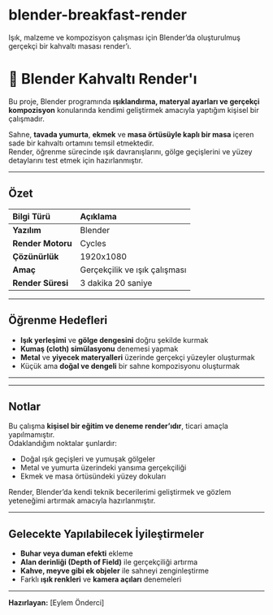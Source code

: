 # blender-breakfast-render
Işık, malzeme ve kompozisyon çalışması için Blender’da oluşturulmuş gerçekçi bir kahvaltı masası render’ı.

# 🥚 Blender Kahvaltı Render'ı

Bu proje, Blender programında **ışıklandırma, materyal ayarları ve gerçekçi kompozisyon** konularında kendimi geliştirmek amacıyla yaptığım kişisel bir çalışmadır.  

Sahne, **tavada yumurta**, **ekmek** ve **masa örtüsüyle kaplı bir masa** içeren sade bir kahvaltı ortamını temsil etmektedir.  
Render, öğrenme sürecinde ışık davranışlarını, gölge geçişlerini ve yüzey detaylarını test etmek için hazırlanmıştır.

---

## Özet 

| Bilgi Türü | Açıklama |
|:--|:--|
| **Yazılım** | Blender |
| **Render Motoru** | Cycles |
| **Çözünürlük** | 1920x1080 |
| **Amaç** | Gerçekçilik ve ışık çalışması |
| **Render Süresi** | 3 dakika 20 saniye|

---

##  Öğrenme Hedefleri

- **Işık yerleşimi** ve **gölge dengesini** doğru şekilde kurmak  
- **Kumaş (cloth) simülasyonu** denemesi yapmak  
- **Metal** ve **yiyecek materyalleri** üzerinde gerçekçi yüzeyler oluşturmak  
- Küçük ama **doğal ve dengeli** bir sahne kompozisyonu oluşturmak  

---


---

##  Notlar

Bu çalışma **kişisel bir eğitim ve deneme render’ıdır**, ticari amaçla yapılmamıştır.  
Odaklandığım noktalar şunlardır:

- Doğal ışık geçişleri ve yumuşak gölgeler  
- Metal ve yumurta üzerindeki yansıma gerçekçiliği  
- Ekmek ve masa örtüsündeki yüzey dokuları  

Render, Blender’da kendi teknik becerilerimi geliştirmek ve gözlem yeteneğimi artırmak amacıyla hazırlanmıştır.

---

##  Gelecekte Yapılabilecek İyileştirmeler

- **Buhar veya duman efekti** ekleme  
- **Alan derinliği (Depth of Field)** ile gerçekçiliği artırma  
- **Kahve, meyve gibi ek objeler** ile sahneyi zenginleştirme  
- Farklı **ışık renkleri** ve **kamera açıları** denemeleri  

---

 **Hazırlayan:** [Eylem Önderci]  



